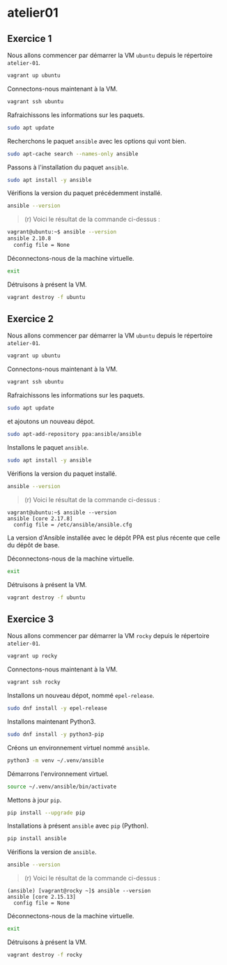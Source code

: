 # atelier01

## Exercice 1

Nous allons commencer par démarrer la VM `ubuntu` depuis le répertoire `atelier-01`.

```sh
vagrant up ubuntu
```

Connectons-nous maintenant à la VM.

```sh 
vagrant ssh ubuntu
```

Rafraichissons les informations sur les paquets.

```sh
sudo apt update
```

Recherchons le paquet `ansible` avec les options qui vont bien.

```sh
sudo apt-cache search --names-only ansible 
```

Passons à l'installation du paquet `ansible`.

```sh
sudo apt install -y ansible 
```

Vérifions la version du paquet précédemment installé.

```sh
ansible --version
```
> (r) Voici le résultat de la commande ci-dessus :

```sh
vagrant@ubuntu:~$ ansible --version
ansible 2.10.8
  config file = None
```

Déconnectons-nous de la machine virtuelle.

```sh
exit
```

Détruisons à présent la VM. 

```sh
vagrant destroy -f ubuntu
```

## Exercice 2

Nous allons commencer par démarrer la VM `ubuntu` depuis le répertoire `atelier-01`.

```sh
vagrant up ubuntu
```
Connectons-nous maintenant à la VM.

```sh
vagrant ssh ubuntu
```

Rafraichissons les informations sur les paquets.

```sh
sudo apt update
```

et ajoutons un nouveau dépot.

```sh
sudo apt-add-repository ppa:ansible/ansible
```

Installons le paquet `ansible`.

```sh
sudo apt install -y ansible
```

Vérifions la version du paquet installé.

```sh
ansible --version
```

> (r) Voici le résultat de la commande ci-dessus :

```
vagrant@ubuntu:~$ ansible --version
ansible [core 2.17.8]
  config file = /etc/ansible/ansible.cfg
```
La version d'Ansible installée avec le dépôt PPA est plus récente que celle du dépôt de base.

Déconnectons-nous de la machine virtuelle.

```sh
exit
```

Détruisons à présent la VM.

```sh
vagrant destroy -f ubuntu
```

## Exercice 3

Nous allons commencer par démarrer la VM `rocky` depuis le répertoire `atelier-01`.

```sh
vagrant up rocky
```

Connectons-nous maintenant à la VM.

```sh
vagrant ssh rocky
```

Installons un nouveau dépot, nommé `epel-release`.

```sh
sudo dnf install -y epel-release
```

Installons maintenant Python3.

```sh
sudo dnf install -y python3-pip
```

Créons un environnement virtuel nommé `ansible`.

```sh
python3 -m venv ~/.venv/ansible
```

Démarrons l'environnement virtuel.

```sh
source ~/.venv/ansible/bin/activate
```

Mettons à jour `pip`.

```sh
pip install --upgrade pip
```

Installations à présent `ansible` avec `pip` (Python).

```sh
pip install ansible
```

Vérifions la version de `ansible`.

```sh
ansible --version
```

> (r) Voici le résultat de la commande ci-dessus :

```
(ansible) [vagrant@rocky ~]$ ansible --version
ansible [core 2.15.13]
  config file = None
```

Déconnectons-nous de la machine virtuelle.

```sh
exit
```
Détruisons à présent la VM.

```sh
vagrant destroy -f rocky
```
